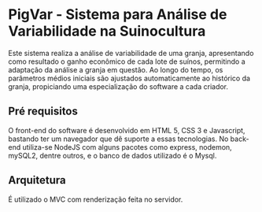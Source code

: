 # PigVar - Sistema para Análise de Variabilidade na Suinocultura
Este sistema realiza a análise de variabilidade de uma granja, apresentando como resultado o ganho econômico de cada lote de suínos, permitindo a adaptação da análise a granja em questão. Ao longo do tempo, os parâmetros médios iniciais são ajustados automaticamente ao histórico da granja, propiciando uma especialização do software a cada criador.

## Pré requisitos
O front-end do software é desenvolvido em HTML 5, CSS 3 e Javascript, bastando ter um navegador que dê suporte a essas tecnologias. No back-end utiliza-se NodeJS com alguns pacotes como express, nodemon, mySQL2, dentre outros, e o banco de dados utilizado é o Mysql.

## Arquitetura
É utilizado o MVC com renderização feita no servidor.
